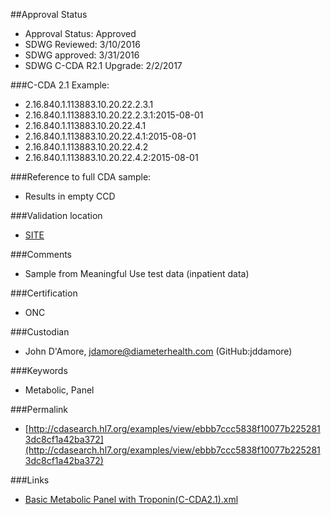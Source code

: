 ##Approval Status 

* Approval Status: Approved
* SDWG Reviewed: 3/10/2016
* SDWG approved: 3/31/2016
* SDWG C-CDA R2.1 Upgrade: 2/2/2017

###C-CDA 2.1 Example:


* 2.16.840.1.113883.10.20.22.2.3.1
* 2.16.840.1.113883.10.20.22.2.3.1:2015-08-01
* 2.16.840.1.113883.10.20.22.4.1
* 2.16.840.1.113883.10.20.22.4.1:2015-08-01
* 2.16.840.1.113883.10.20.22.4.2
* 2.16.840.1.113883.10.20.22.4.2:2015-08-01

###Reference to full CDA sample:
* Results in empty CCD



###Validation location

* [SITE](https://sitenv.org/sandbox-ccda/ccda-validator)



###Comments

* Sample from Meaningful Use test data (inpatient data)

###Certification
* ONC

###Custodian

* John D'Amore, jdamore@diameterhealth.com (GitHub:jddamore)

###Keywords

* Metabolic, Panel

###Permalink

* [http://cdasearch.hl7.org/examples/view/ebbb7ccc5838f10077b2252813dc8cf1a42ba372](http://cdasearch.hl7.org/examples/view/ebbb7ccc5838f10077b2252813dc8cf1a42ba372)

###Links

* [Basic Metabolic Panel with Troponin(C-CDA2.1).xml](https://github.com/HL7/C-CDA-Examples/tree/master/Results/Results%20of%20Basic%20Metabolic%20Panel%20and%20Troponin/Basic%20Metabolic%20Panel%20with%20Troponin%28C-CDA2.1%29.xml)
